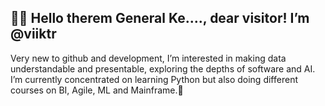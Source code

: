 👋🏻 Hello therem General Ke...., dear visitor! I’m @viiktr 
---
Very new to github and development, I’m interested in making data understandable and presentable, exploring the depths of software and AI.
 I’m currently concentrated on learning Python but also doing different courses on BI, Agile, ML and Mainframe.🔹
<!---
viiktr/viiktr is a ✨ special ✨ repository because its `README.md` (this file) appears on your GitHub profile.
You can click the Preview link to take a look at your changes.
--->
